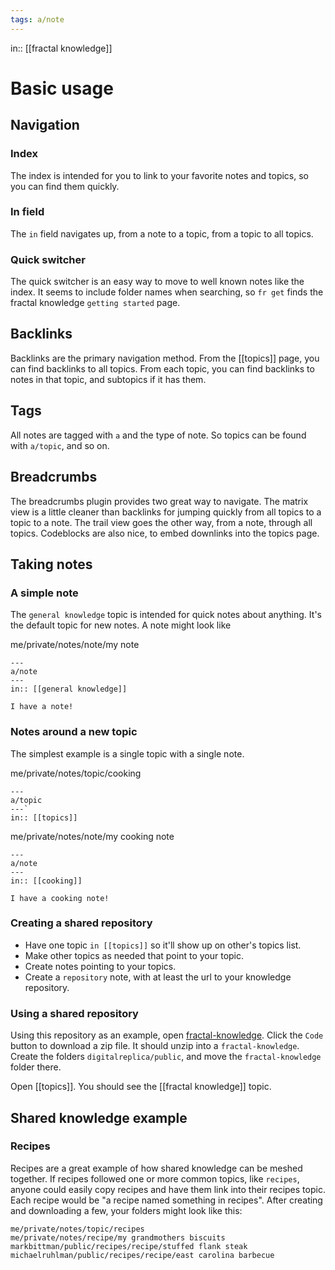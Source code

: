 ```yaml
---
tags: a/note
---
```

in:: [[fractal knowledge]]

# Basic usage
## Navigation
### Index
The index is intended for you to link to your favorite notes and topics, so you can find them quickly.

### In field
The `in` field navigates up, from a note to a topic, from a topic to all topics.

### Quick switcher
The quick switcher is an easy way to move to well known notes like the index. It seems to include folder names when searching, so `fr get` finds the fractal knowledge `getting started` page.

## Backlinks
Backlinks are the primary navigation method. From the [[topics]] page, you can find backlinks to all topics. From each topic, you can find backlinks to notes in that topic, and subtopics if it has them.

## Tags
All notes are tagged with `a` and the type of note. So topics can be found with `a/topic`, and so on.

## Breadcrumbs
The breadcrumbs plugin provides two great way to navigate. The matrix view is a little cleaner than backlinks for jumping quickly from all topics to a topic to a note. The trail view goes the other way, from a note, through all topics. Codeblocks are also nice, to embed downlinks into the topics page.

## Taking notes
### A simple note
The `general knowledge` topic is intended for quick notes about anything. It's the default topic for new notes. A note might look like

me/private/notes/note/my note
```
---
a/note
---
in:: [[general knowledge]]

I have a note!
```

### Notes around a new topic

The simplest example is a single topic with a single note.

me/private/notes/topic/cooking
```
---
a/topic
---`
in:: [[topics]]
```

me/private/notes/note/my cooking note
```
---
a/note
---
in:: [[cooking]]

I have a cooking note!
```

### Creating a shared repository
- Have one topic `in [[topics]]` so it'll show up on other's topics list.
- Make other topics as needed that point to your topic.
- Create notes pointing to your topics.
- Create a `repository` note, with at least the url to your knowledge repository.

### Using a shared repository
Using this repository as an example, open [fractal-knowledge](https://github.com/digitalreplica/fractal-knowledge). Click the `Code` button to download a zip file. It should unzip into a `fractal-knowledge`. Create the folders `digitalreplica/public`, and move the `fractal-knowledge` folder there.

Open [[topics]]. You should see the [[fractal knowledge]] topic. 

## Shared knowledge example
### Recipes
Recipes are a great example of how shared knowledge can be meshed together. If recipes followed one or more common topics, like `recipes`, anyone could easily copy recipes and have them link into their recipes topic. Each recipe would be "a recipe named something in recipes". After creating and downloading a few, your folders might look like this:

```
me/private/notes/topic/recipes
me/private/notes/recipe/my grandmothers biscuits
markbittman/public/recipes/recipe/stuffed flank steak
michaelruhlman/public/recipes/recipe/east carolina barbecue
```
